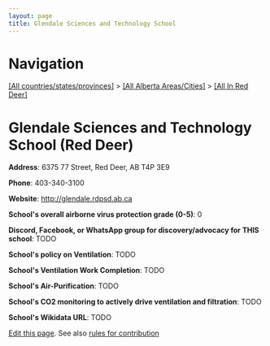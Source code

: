 ```yaml
---
layout: page
title: Glendale Sciences and Technology School
---
```

# Navigation

[[All countries/states/provinces]](../../..) > [[All Alberta Areas/Cities]](../..) > [[All In Red Deer]](..)

# Glendale Sciences and Technology School (Red Deer)

**Address**: 6375 77 Street, Red Deer, AB T4P 3E9

**Phone**: 403-340-3100

**Website**: <http://glendale.rdpsd.ab.ca>

**School's overall airborne virus protection grade (0-5)**: 0

**Discord, Facebook, or WhatsApp group for discovery/advocacy for THIS school**: TODO

**School's policy on Ventilation**: TODO

**School's Ventilation Work Completion**: TODO

**School's Air-Purification**: TODO

**School's CO2 monitoring to actively drive ventilation and filtration**: TODO

**School's Wikidata URL**: TODO


[Edit this page](https://github.com/ventilate-schools/AB/edit/main/./Red_Deer/Glendale_Sciences_and_Technology_School.md). See also [rules for contribution](../../../contribution-rules/)